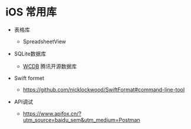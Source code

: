 # iOS 常用库

* 表格库
  * SpreadsheetView

* SQLite数据库
  * [WCDB](https://github.com/Tencent/wcdb/wiki) 腾讯开源数据库

* Swift formet
  * https://github.com/nicklockwood/SwiftFormat#command-line-tool 

* API调试
  * https://www.apifox.cn/?utm_source=baidu_sem&utm_medium=Postman  
